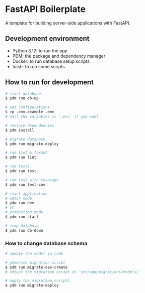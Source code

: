 # FastAPI Boilerplate

A template for building server-side applications with FastAPI.

## Development environment

* Python 3.12: to run the app
* PDM: the package and dependency manager
* Docker: to run database setup scripts
* bash: to run some scripts

## How to run for development

```bash
# start database
$ pdm run db-up

# set configurations
$ cp .env.example .env
# edit the variables in `.env` if you want

# restore dependencies
$ pdm install

# migrate database
$ pdm run migrate-deploy

# run lint & format
$ pdm run lint

# run tests
$ pdm run test

# run test with coverage
$ pdm run test-cov

# start application
# watch mode
$ pdm run dev
# or
# production mode
$ pdm run start

# stop database
$ pdm run db-down
```

### How to change database schema

```bash
# update the model in code

# generate migration script
$ pdm run migrate-dev-create
# adjust the migration script in `src/app/migrations/models/`

# apply the migration scripts
$ pdm run migrate-deploy
```
